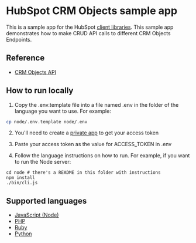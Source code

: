 # HubSpot CRM Objects sample app

This is a sample app for the HubSpot [client libraries](https://developers.hubspot.com/docs/api/overview). This sample app demonstrates how to make CRUD API calls to different CRM Objects Endpoints.

## Reference

- [CRM Objects API ](https://developers.hubspot.com/docs/api/crm/understanding-the-crm)

## How to run locally

1. Copy the .env.template file into a file named .env in the folder of the language you want to use. For example:

```bash
cp node/.env.template node/.env
```

2. You'll need to create a [private app](https://developers.hubspot.com/docs/api/private-apps) to get your access token

3. Paste your access token as the value for ACCESS_TOKEN in .env

4. Follow the language instructions on how to run. For example, if you want to run the Node server:

```
cd node # there's a README in this folder with instructions
npm install
./bin/cli.js
```

## Supported languages

* [JavaScript (Node)](node/README.md)
* [PHP](php/README.md)
* [Ruby](ruby/README.md)
* [Python](python/README.md)

